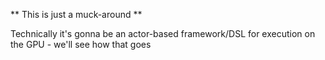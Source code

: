** This is just a muck-around **

Technically it's gonna be an actor-based framework/DSL for execution on the GPU - we'll see how that goes
